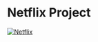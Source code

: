 # Netflix Project
[![Netflix](https://img.shields.io/badge/-Netflix-E50914?style=flat-square&logo=netflix&logoColor=white)](https://www.netflix.com)
